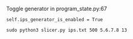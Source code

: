 Toggle generator in program_state.py:67 

```
self.ips_generator_is_enabled = True
```

```
sudo python3 slicer.py ips.txt 500 5.6.7.8 13
```